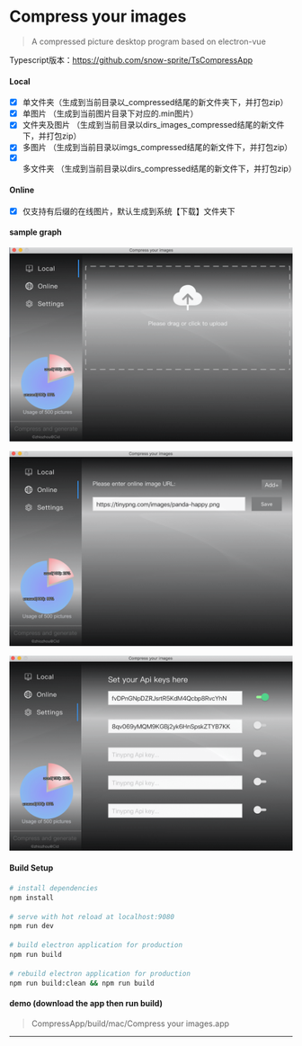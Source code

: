 # Compress your images

> A compressed picture desktop program based on electron-vue

Typescript版本：<https://github.com/snow-sprite/TsCompressApp>

#### Local

- [x] 单文件夹（生成到当前目录以_compressed结尾的新文件夹下，并打包zip）
- [x] 单图片 （生成到当前图片目录下对应的.min图片）
- [x] 文件夹及图片 （生成到当前目录以dirs_images_compressed结尾的新文件下，并打包zip）
- [x] 多图片 （生成到当前目录以imgs_compressed结尾的新文件下，并打包zip）
- [x] 多文件夹 （生成到当前目录以dirs_compressed结尾的新文件下，并打包zip）

#### Online

- [x] 仅支持有后缀的在线图片，默认生成到系统【下载】文件夹下

#### sample graph

![local](https://raw.githubusercontent.com/snow-sprite/CompressApp/master/build/demo/local.min.png)

![online](https://raw.githubusercontent.com/snow-sprite/CompressApp/master/build/demo/online.min.png)

![settings](https://raw.githubusercontent.com/snow-sprite/CompressApp/master/build/demo/settings.min.png)

#### Build Setup

``` bash
# install dependencies
npm install

# serve with hot reload at localhost:9080
npm run dev

# build electron application for production
npm run build

# rebuild electron application for production
npm run build:clean && npm run build

```

#### demo (download the app then run build)
> CompressApp/build/mac/Compress your images.app

---
